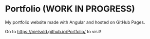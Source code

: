 # Portfolio (WORK IN PROGRESS)

My portfolio website made with Angular and hosted on GitHub Pages.

Go to https://nielsvld.github.io/Portfolio/ to visit!
